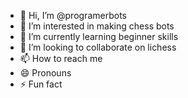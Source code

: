 - 👋 Hi, I’m @programerbots
- 👀 I’m interested in making chess bots
- 🌱 I’m currently learning beginner skills
- 💞️ I’m looking to collaborate on lichess
- 📫 How to reach me 
- 😄 Pronouns
- ⚡ Fun fact

<!---
programerbots/programerbots is a ✨ special ✨ repository because its `README.md` (this file) appears on your GitHub profile.
You can click the Preview link to take a look at your changes.
--->

